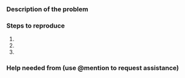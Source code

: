 ### Description of the problem

### Steps to reproduce

1.

2.

3.

### Help needed from (use @mention to request assistance)
